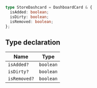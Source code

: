 ```ts
type StoreDashcard = DashboardCard & {
  isAdded: boolean;
  isDirty: boolean;
  isRemoved: boolean;
};
```

## Type declaration

| Name | Type |
| ------ | ------ |
| `isAdded?` | `boolean` |
| `isDirty?` | `boolean` |
| `isRemoved?` | `boolean` |

